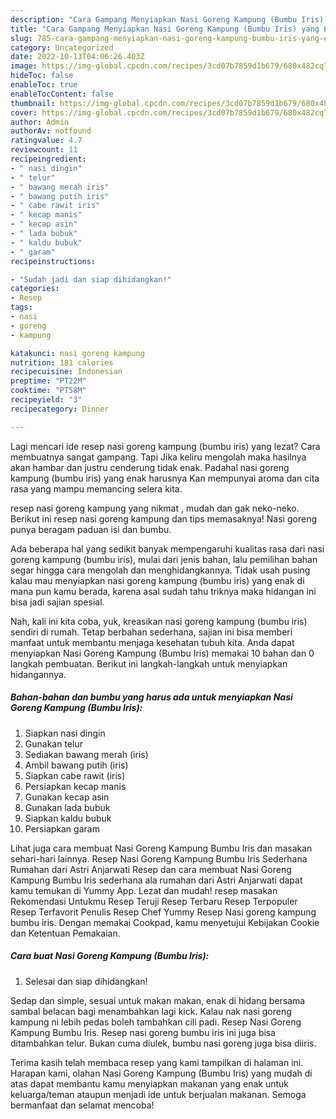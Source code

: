 ```yaml
---
description: "Cara Gampang Menyiapkan Nasi Goreng Kampung (Bumbu Iris) yang Enak Banget}"
title: "Cara Gampang Menyiapkan Nasi Goreng Kampung (Bumbu Iris) yang Enak Banget}"
slug: 785-cara-gampang-menyiapkan-nasi-goreng-kampung-bumbu-iris-yang-enak-banget
category: Uncategorized
date: 2022-10-13T04:06:26.403Z
image: https://img-global.cpcdn.com/recipes/3cd07b7859d1b679/680x482cq70/nasi-goreng-kampung-bumbu-iris-foto-resep-utama.jpg
hideToc: false
enableToc: true
enableTocContent: false
thumbnail: https://img-global.cpcdn.com/recipes/3cd07b7859d1b679/680x482cq70/nasi-goreng-kampung-bumbu-iris-foto-resep-utama.jpg
cover: https://img-global.cpcdn.com/recipes/3cd07b7859d1b679/680x482cq70/nasi-goreng-kampung-bumbu-iris-foto-resep-utama.jpg
author: Admin
authorAv: notfound
ratingvalue: 4.7
reviewcount: 11
recipeingredient:
- " nasi dingin"
- " telur"
- " bawang merah iris"
- " bawang putih iris"
- " cabe rawit iris"
- " kecap manis"
- " kecap asin"
- " lada bubuk"
- " kaldu bubuk"
- " garam"
recipeinstructions:

- "Sudah jadi dan siap dihidangkan!"
categories:
- Resep
tags:
- nasi
- goreng
- kampung

katakunci: nasi goreng kampung 
nutrition: 181 calories
recipecuisine: Indonesian
preptime: "PT22M"
cooktime: "PT58M"
recipeyield: "3"
recipecategory: Dinner

---
```



Lagi mencari ide resep nasi goreng kampung (bumbu iris) yang lezat? Cara membuatnya sangat gampang. Tapi Jika keliru mengolah maka hasilnya akan hambar dan justru cenderung tidak enak. Padahal nasi goreng kampung (bumbu iris) yang enak harusnya Kan mempunyai aroma dan cita rasa yang mampu memancing selera kita.


resep nasi goreng kampung yang nikmat , mudah dan gak neko-neko. Berikut ini resep nasi goreng kampung dan tips memasaknya! Nasi goreng punya beragam paduan isi dan bumbu.

Ada beberapa hal yang sedikit banyak mempengaruhi kualitas rasa dari nasi goreng kampung (bumbu iris), mulai dari jenis bahan, lalu pemilihan bahan segar hingga cara mengolah dan menghidangkannya. Tidak usah pusing kalau mau menyiapkan nasi goreng kampung (bumbu iris) yang enak di mana pun kamu berada, karena asal sudah tahu triknya maka hidangan ini bisa jadi sajian spesial.


Nah, kali ini kita coba, yuk, kreasikan nasi goreng kampung (bumbu iris) sendiri di rumah. Tetap berbahan sederhana, sajian ini bisa memberi manfaat untuk membantu menjaga kesehatan tubuh kita. Anda dapat menyiapkan Nasi Goreng Kampung (Bumbu Iris) memakai 10 bahan dan 0 langkah pembuatan. Berikut ini langkah-langkah untuk menyiapkan hidangannya.

<!--inarticleads1-->

##### Bahan-bahan dan bumbu yang harus ada untuk menyiapkan Nasi Goreng Kampung (Bumbu Iris):

1. Siapkan  nasi dingin
1. Gunakan  telur
1. Sediakan  bawang merah (iris)
1. Ambil  bawang putih (iris)
1. Siapkan  cabe rawit (iris)
1. Persiapkan  kecap manis
1. Gunakan  kecap asin
1. Gunakan  lada bubuk
1. Siapkan  kaldu bubuk
1. Persiapkan  garam


Lihat juga cara membuat Nasi Goreng Kampung Bumbu Iris dan masakan sehari-hari lainnya. Resep Nasi Goreng Kampung Bumbu Iris Sederhana Rumahan dari Astri Anjarwati Resep dan cara membuat Nasi Goreng Kampung Bumbu Iris sederhana ala rumahan dari Astri Anjarwati dapat kamu temukan di Yummy App. Lezat dan mudah! resep masakan Rekomendasi Untukmu Resep Teruji Resep Terbaru Resep Terpopuler Resep Terfavorit Penulis Resep Chef Yummy Resep Nasi goreng kampung bumbu iris. Dengan memakai Cookpad, kamu menyetujui Kebijakan Cookie dan Ketentuan Pemakaian. 

<!--inarticleads2-->

##### Cara buat Nasi Goreng Kampung (Bumbu Iris):


1. Selesai dan siap dihidangkan!

Sedap dan simple, sesuai untuk makan makan, enak di hidang bersama sambal belacan bagi menambahkan lagi kick. Kalau nak nasi goreng kampung ni lebih pedas boleh tambahkan cili padi. Resep Nasi Goreng Kampung Bumbu Iris. Resep nasi goreng bumbu iris ini juga bisa ditambahkan telur. Bukan cuma diulek, bumbu nasi goreng juga bisa diiris. 

Terima kasih telah membaca resep yang kami tampilkan di halaman ini. Harapan kami, olahan Nasi Goreng Kampung (Bumbu Iris) yang mudah di atas dapat membantu kamu menyiapkan makanan yang enak untuk keluarga/teman ataupun menjadi ide untuk berjualan makanan. Semoga bermanfaat dan selamat mencoba!
